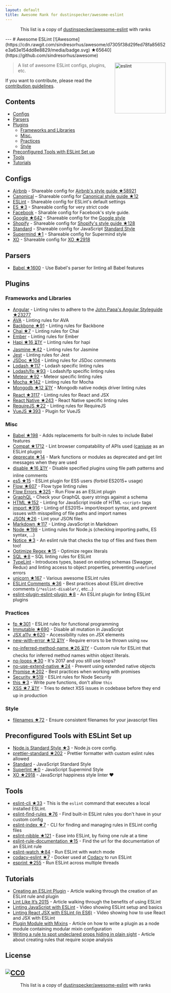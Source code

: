 ```yaml
---
layout: default
title: Awesome Rank for dustinspecker/awesome-eslint
---
```


<p align="center">
	This list is a copy of <a href="https://github.com/dustinspecker/awesome-eslint">dustinspecker/awesome-eslint</a> with ranks
</p>
---
# Awesome ESLint [![Awesome](https://cdn.rawgit.com/sindresorhus/awesome/d7305f38d29fed78fa85652e3a63e154dd8e8829/media/badge.svg) ★65640](https://github.com/sindresorhus/awesome)

[<img src="http://eslint.org/img/logo.svg" width="160" align="right" alt="eslint">](http://eslint.org)

> A list of awesome ESLint configs, plugins, etc.

If you want to contribute, please read the [contribution guidelines](https://github.com/dustinspecker/awesome-eslint/blob/master/contributing.md).

## Contents

- [Configs](#configs)
- [Parsers](#parsers)
- [Plugins](#plugins)
  - [Frameworks and Libraries](#frameworks-and-libraries)
  - [Misc.](#misc)
  - [Practices](#practices)
  - [Style](#style)
- [Preconfigured Tools with ESLint Set up](#preconfigured-tools-with-eslint-set-up)
- [Tools](#tools)
- [Tutorials](#tutorials)

## Configs

- [Airbnb](https://github.com/airbnb/javascript/tree/master/packages/eslint-config-airbnb) - Shareable config for [Airbnb's style guide ★58921](https://github.com/airbnb/javascript)
- [Canonical](https://github.com/gajus/eslint-config-canonical) – Shareable config for [Canonical style guide ★12](https://github.com/gajus/canonical)
- [ESLint](https://github.com/eslint/eslint/tree/master/packages/eslint-config-eslint) - Shareable config for ESLint's default settings
- [ES ★3](https://github.com/thenativeweb/eslint-config-es) - Shareable config for very strict code
- [Facebook](https://www.npmjs.com/package/eslint-config-fbjs) - Sharable config for Facebook's style guide.
- [Google ★642](https://github.com/google/eslint-config-google) - Shareable config for the [Google style](http://google.github.io/styleguide/javascriptguide.xml)
- [Shopify](https://github.com/Shopify/eslint-plugin-shopify) - Shareable config for [Shopify's style guide ★128](https://github.com/Shopify/javascript)
- [Standard](https://github.com/feross/eslint-config-standard) - Shareable config for JavaScript [Standard Style](https://github.com/feross/standard)
- [Supermind ★1](https://github.com/supermind/eslint-config-supermind) - Shareable config for Supermind style
- [XO](https://github.com/sindresorhus/eslint-config-xo) - Shareable config for [XO ★2918](https://github.com/sindresorhus/xo)

## Parsers

- [Babel ★1600](https://github.com/babel/babel-eslint) - Use Babel's parser for linting all Babel features

## Plugins

### Frameworks and Libraries

- [Angular](https://github.com/Gillespie59/eslint-plugin-angular) - Linting rules to adhere to the [John Papa's Angular Styleguide ★23277](https://github.com/johnpapa/angular-styleguide)
- [AVA](https://github.com/sindresorhus/eslint-plugin-ava) - Linting rules for AVA
- [Backbone ★91](https://github.com/ilyavolodin/eslint-plugin-backbone) - Linting rules for Backbone
- [Chai ★7](https://github.com/turbo87/eslint-plugin-chai-expect) - Linting rules for Chai
- [Ember](https://github.com/netguru/eslint-plugin-ember) - Linting rules for Ember
- [Hapi ★16 ⏳1Y](https://github.com/continuationlabs/eslint-plugin-hapi) – Linting rules for hapi
- [Jasmine ★42](https://github.com/tlvince/eslint-plugin-jasmine) - Linting rules for Jasmine
- [Jest](https://github.com/facebook/jest/tree/master/packages/eslint-plugin-jest) - Linting rules for Jest
- [JSDoc ★104](https://github.com/gajus/eslint-plugin-jsdoc) - Linting rules for JSDoc comments
- [Lodash ★117](https://github.com/wix/eslint-plugin-lodash) - Lodash specific linting rules
- [Lodash/fp ★93](https://github.com/jfmengels/eslint-plugin-lodash-fp) - Lodash/fp specific linting rules
- [Meteor ★92](https://github.com/dferber90/eslint-plugin-meteor) - Meteor specific linting rules
- [Mocha ★142](https://github.com/lo1tuma/eslint-plugin-mocha) - Linting rules for Mocha
- [Mongodb ★12 ⏳1Y](https://github.com/nfroidure/eslint-plugin-mongodb) - Mongodb native nodejs driver linting rules
- [React ★3117](https://github.com/yannickcr/eslint-plugin-react) - Linting rules for React and JSX
- [React Native ★243](https://github.com/Intellicode/eslint-plugin-react-native) - React Native specific linting rules
- [RequireJS ★22](https://github.com/cvisco/eslint-plugin-requirejs) - Linting rules for RequireJS
- [VueJS ★393](https://github.com/vuejs/eslint-plugin-vue) - Plugin for VueJS

### Misc

- [Babel ★198](https://github.com/babel/eslint-plugin-babel) - Adds replacements for built-in rules to include Babel features
- [Compat ★1712](https://github.com/amilajack/eslint-plugin-compat) - Lint browser compatability of APIs used ([caniuse](http://caniuse.com/#search=fetch) as an ESLint plugin)
- [deprecate ★14](https://github.com/AlexMost/eslint-plugin-deprecate) - Mark functions or modules as deprecated and get lint messages when they are used
- [disable ★16 ⏳1Y](https://github.com/mradionov/eslint-plugin-disable) - Disable specified plugins using file path patterns and inline comments
- [es5 ★15](https://github.com/nkt/eslint-plugin-es5) - ESLint plugin for ES5 users (forbid ES2015+ usage)
- [Flow ★607](https://github.com/gajus/eslint-plugin-flowtype) - Flow type linting rules
- [Flow Errors ★325](https://github.com/amilajack/eslint-plugin-flowtype-errors) - Run Flow as an ESLint plugin
- [GraphQL](https://github.com/apollostack/eslint-plugin-graphql) - Check your GraphQL query strings against a schema
- [HTML ★152](https://github.com/BenoitZugmeyer/eslint-plugin-html) - Linting for JavaScript inside of HTML `<script>` tags
- [import ★916](https://github.com/benmosher/eslint-plugin-import) - Linting of ES2015+  import/export syntax, and prevent issues with misspelling of file paths and import names
- [JSON ★26](https://github.com/azeemba/eslint-plugin-json) - Lint your JSON files
- [Markdown ★117](https://github.com/eslint/eslint-plugin-markdown) - Linting JavaScript in Markdown
- [Node ★198](https://github.com/mysticatea/eslint-plugin-node) - Linting rules for Node.js (checking importing paths, ES syntax, ...)
- [Notice ★3](https://github.com/nickdeis/eslint-plugin-notice) - An eslint rule that checks the top of files and fixes them too!
- [Optimize Regex ★15](https://github.com/BrainMaestro/eslint-plugin-optimize-regex) - Optimize regex literals
- [SQL ★8](https://github.com/gajus/eslint-plugin-sql) – SQL linting rules for ESLint
- [TypeLint](https://github.com/yarax/typelint) - Introduces types, based on existing schemas (Swagger, Redux) and linting access to object properties, preventing `undefined` errors
- [unicorn ★167](https://github.com/sindresorhus/eslint-plugin-unicorn) - Various awesome ESLint rules
- [ESLint Comments ★36](https://github.com/mysticatea/eslint-plugin-eslint-comments) - Best practices about ESLint directive comments (`/*eslint-disable*/`, etc...)
- [eslint-plugin-eslint-plugin ★8](https://github.com/not-an-aardvark/eslint-plugin-eslint-plugin) - An ESLint plugin for linting ESLint plugins

### Practices

- [fp ★301](https://github.com/jfmengels/eslint-plugin-fp) - ESLint rules for functional programming
- [Immutable ★690](https://github.com/jhusain/eslint-plugin-immutable) - Disable all mutation in JavaScript
- [JSX a11y ★620](https://github.com/evcohen/eslint-plugin-jsx-a11y) - Accessibility rules on JSX elements
- [new-with-error ★12 ⏳1Y](https://github.com/Trott/eslint-plugin-new-with-error) - Require errors to be thrown using `new`
- [no-inferred-method-name ★26 ⏳1Y](https://github.com/johnstonbl01/eslint-no-inferred-method-name) - Custom rule for ESLint that checks for inferred method names within object literals.
- [no-loops ★30](https://github.com/buildo/eslint-plugin-no-loops) - It's 2017 and you still use loops?
- [no-use-extend-native ★24](https://github.com/dustinspecker/eslint-plugin-no-use-extend-native) - Prevent using extended native objects
- [Promise ★202](https://github.com/xjamundx/eslint-plugin-promise) - Best practices when working with promises
- [Security ★519](https://github.com/nodesecurity/eslint-plugin-security) - ESLint rules for Node Security
- [this ★3](https://github.com/matijs/eslint-plugin-this) - Write pure functions, don't allow `this`
- [XSS ★7 ⏳1Y](https://github.com/Rantanen/eslint-plugin-xss) - Tries to detect XSS issues in codebase before they end up in production

### Style

- [filenames ★72](https://github.com/selaux/eslint-plugin-filenames) - Ensure consistent filenames for your javascript files

## Preconfigured Tools with ESLint Set up

- [Node.js Standard Style ★3](https://github.com/geek/node-style) - Node.js core config.
- [prettier-standard ★202](https://github.com/sheerun/prettier-standard) - Prettier formatter with custom eslint rules allowed
- [Standard](https://github.com/feross/standard) - JavaScript Standard Style
- [Superlint ★0](https://github.com/supermind/superlint) - JavaScript Supermind Style
- [XO ★2918](https://github.com/sindresorhus/xo) - JavaScript happiness style linter ❤️

## Tools

- [eslint-cli ★33](https://github.com/mysticatea/eslint-cli) - This is the `eslint` command that executes a local installed ESLint.
- [eslint-find-rules ★76](https://github.com/sarbbottam/eslint-find-rules) - Find built-in ESLint rules you don't have in your custom config
- [eslint-index ★7](https://github.com/wagerfield/eslint-index) - CLI for finding and managing rules in ESLint config files
- [eslint-nibble ★121](https://github.com/IanVS/eslint-nibble) - Ease into ESLint, by fixing one rule at a time
- [eslint-rule-documentation ★15](https://github.com/jfmengels/eslint-rule-documentation) - Find the url for the documentation of an ESLint rule
- [eslint-watch ★84](https://github.com/rizowski/eslint-watch) - Run ESLint with watch mode
- [codacy-eslint ★7](https://github.com/codacy/codacy-eslint) - Docker used at [Codacy](https://www.codacy.com) to run ESLint
- [esprint ★255](https://github.com/pinterest/esprint) - Run ESLint across multiple threads

## Tutorials

- [Creating an ESLint Plugin](https://medium.com/tumblbug-engineering/creating-an-eslint-plugin-87f1cb42767f) - Article walking through the creation of an ESLint rule and plugin
- [Lint Like It’s 2015](https://medium.com/@dan_abramov/lint-like-it-s-2015-6987d44c5b48#.5p3yk0b03) - Article walking through the benefits of using ESLint
- [Linting JavaScript with ESLint](https://egghead.io/lessons/javascript-linting-javascript-with-eslint) - Video showing ESLint setup and basics
- [Linting React JSX with ESLint (in ES6)](https://egghead.io/lessons/react-linting-react-jsx-with-eslint-in-es6) - Video showing how to use React and JSX with ESLint
- [Plugin Module with Mixins](https://akullpp.com/eslint-integration) - Article on how to write a plugin as a node module containing modular mixin configuration
- [Writing a rule to spot undeclared props hiding in plain sight](http://blog.cowchimp.com/writing-a-custom-eslint-rule-to-spot-undeclared-props/) - Article about creating rules that require scope analysis

## License

[![CC0](https://i.creativecommons.org/p/zero/1.0/88x31.png)](https://creativecommons.org/publicdomain/zero/1.0/)
---
<p align="center">
	This list is a copy of <a href="https://github.com/dustinspecker/awesome-eslint">dustinspecker/awesome-eslint</a> with ranks
</p>
